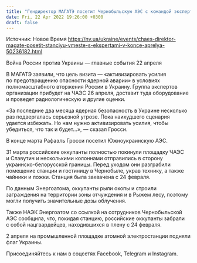 ```yaml
---
title: "Гендиректор МАГАТЭ посетит Чернобыльскую АЭС с командой экспертов на следующей неделе"
date: Fri, 22 Apr 2022 19:26:00 +0300
draft: false
---
```

Источник: Новое Время https://nv.ua/ukraine/events/chaes-direktor-magate-posetit-stanciyu-vmeste-s-ekspertami-v-konce-aprelya-50236182.html


 Война России против Украины — главные события 22 апреля

 В МАГАТЭ заявили, что цель визита — «активизировать усилия по предотвращению опасности ядерной аварии» в условиях полномасштабного вторжения России в Украину. Группа экспертов организации прибудет на ЧАЭС 26 апреля, доставит туда оборудование и проведет радиологическую и другие оценки.

«За последние два месяца ядерная безопасность в Украине несколько раз подвергалась серьезной угрозе. Пока наихудшего сценария удается избежать. Но нам нужно активизировать усилия, чтобы убедиться, что так и будет…», — сказал Гросси.

В конце марта Рафаэль Гросси посетил Южноукраинскую АЭС.

 31 марта российские оккупанты полностью покинули площадку ЧАЭС и Славутич и несколькими колоннами отправились в сторону украинско-белорусской границы. Перед уходом они разграбили помещение станции и гостиницу в Чернобыле, украв технику, а также чайники и ложки. Станция была захвачена с 24 февраля.

По данным Энергоатома, оккупанты рыли окопы и строили заграждения на территории зоны отчуждения и в Рыжем лесу, поэтому могли получить значительные дозы облучения.

Также НАЭК Энергоатом со ссылкой на сотрудников Чернобыльской АЭС сообщила, что, покидая станцию, российские оккупанты забрали с собой нацгвардейцев, находившихся в плену с 24 февраля.

2 апреля на промышленной площадке атомной электростанции подняли флаг Украины.

Присоединяйтесь к нам в соцсетях Facebook, Telegram и Instagram.
